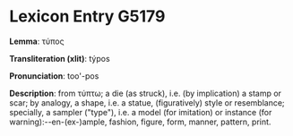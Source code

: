 # Lexicon Entry G5179

**Lemma**: τύπος

**Transliteration (xlit)**: týpos

**Pronunciation**: too'-pos

**Description**:
from τύπτω; a die (as struck), i.e. (by implication) a stamp or scar; by analogy, a shape, i.e. a statue, (figuratively) style or resemblance; specially, a sampler ("type"), i.e. a model (for imitation) or instance (for warning):--en-(ex-)ample, fashion, figure, form, manner, pattern, print.
